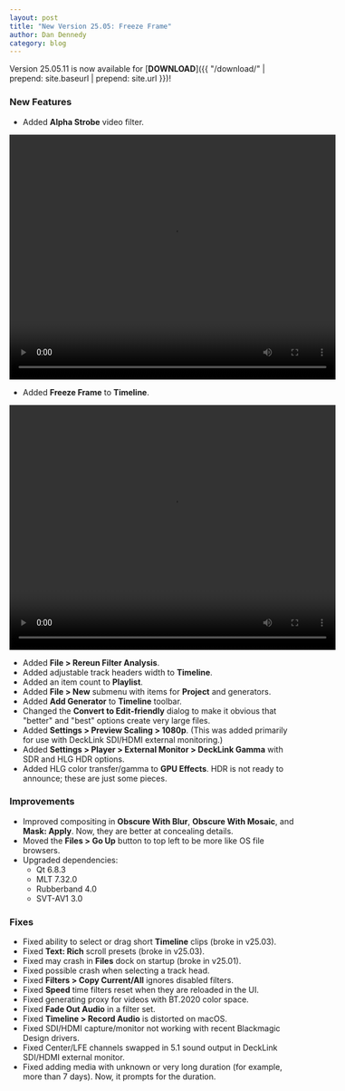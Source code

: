 ```yaml
---
layout: post
title: "New Version 25.05: Freeze Frame"
author: Dan Dennedy
category: blog
---
```


Version 25.05.11 is now available for [**DOWNLOAD**]({{ "/download/" | prepend: site.baseurl | prepend: site.url }})!

### New Features

- Added **Alpha Strobe** video filter.

<video width="576" height="432" autoplay="autoplay" loop="loop">
  <source src="{{ "/assets/videos/alpha-strobe.mp4" | prepend: site.baseurl | prepend: site.url }}" type="video/mp4">
</video>

- Added **Freeze Frame** to **Timeline**.

<video width="576" height="432" autoplay="autoplay" loop="loop">
  <source src="{{ "/assets/videos/freeze-frame.mp4" | prepend: site.baseurl | prepend: site.url }}" type="video/mp4">
</video>

- Added **File > Rereun Filter Analysis**.
- Added adjustable track headers width to **Timeline**.
- Added an item count to **Playlist**.
- Added **File > New** submenu with items for **Project** and generators.
- Added **Add Generator** to **Timeline** toolbar.
- Changed the **Convert to Edit-friendly** dialog to make it obvious that "better" and "best" options create very large files.
- Added **Settings > Preview Scaling > 1080p**. (This was added primarily for use with DeckLink SDI/HDMI external monitoring.)
- Added **Settings > Player > External Monitor > DeckLink Gamma** with SDR and HLG HDR options.
- Added HLG color transfer/gamma to **GPU Effects**. HDR is not ready to announce; these are just some pieces.

### Improvements

- Improved compositing in **Obscure With Blur**, **Obscure With Mosaic**, and **Mask: Apply**. Now, they are better at concealing details.
- Moved the **Files > Go Up** button to top left to be more like OS file browsers.
- Upgraded dependencies:
  - Qt 6.8.3
  - MLT 7.32.0
  - Rubberband 4.0
  - SVT-AV1 3.0

### Fixes

- Fixed ability to select or drag short **Timeline** clips (broke in v25.03).
- Fixed **Text: Rich** scroll presets (broke in v25.03).
- Fixed may crash in **Files** dock on startup (broke in v25.01).
- Fixed possible crash when selecting a track head.
- Fixed **Filters > Copy Current/All** ignores disabled filters.
- Fixed **Speed** time filters reset when they are reloaded in the UI.
- Fixed generating proxy for videos with BT.2020 color space.
- Fixed **Fade Out Audio** in a filter set.
- Fixed **Timeline > Record Audio** is distorted on macOS.
- Fixed SDI/HDMI capture/monitor not working with recent Blackmagic Design drivers.
- Fixed Center/LFE channels swapped in 5.1 sound output in DeckLink SDI/HDMI external monitor.
- Fixed adding media with unknown or very long duration (for example, more than 7 days). Now, it prompts for the duration.

